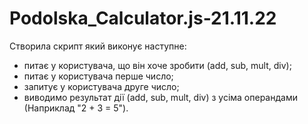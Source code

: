# Podolska_Calculator.js-21.11.22
Створила скрипт який виконує наступне:

- питає у користувача, що він хоче зробити (add, sub, mult, div);
- питає у користувача перше число;
- запитує у користувача друге число;
- виводимо результат дії (add, sub, mult, div) з усіма операндами (Наприклад "2 + 3 = 5").